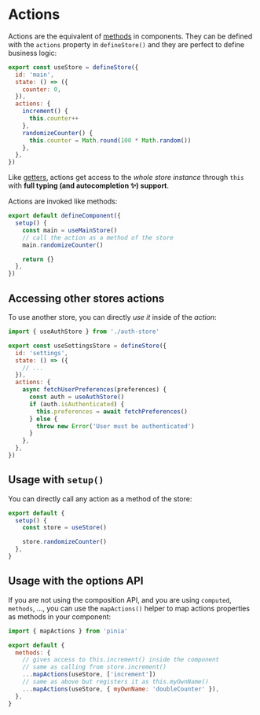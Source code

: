 # Actions

Actions are the equivalent of [methods](https://v3.vuejs.org/guide/data-methods.html#methods) in components. They can be defined with the `actions` property in `defineStore()` and they are perfect to define business logic:

```js
export const useStore = defineStore({
  id: 'main',
  state: () => ({
    counter: 0,
  }),
  actions: {
    increment() {
      this.counter++
    },
    randomizeCounter() {
      this.counter = Math.round(100 * Math.random())
    },
  },
})
```

Like [getters](./getters.md), actions get access to the _whole store instance_ through `this` with **full typing (and autocompletion ✨) support**.

Actions are invoked like methods:

```js
export default defineComponent({
  setup() {
    const main = useMainStore()
    // call the action as a method of the store
    main.randomizeCounter()

    return {}
  },
})
```

## Accessing other stores actions

To use another store, you can directly _use it_ inside of the _action_:

```js
import { useAuthStore } from './auth-store'

export const useSettingsStore = defineStore({
  id: 'settings',
  state: () => ({
    // ...
  }),
  actions: {
    async fetchUserPreferences(preferences) {
      const auth = useAuthStore()
      if (auth.isAuthenticated) {
        this.preferences = await fetchPreferences()
      } else {
        throw new Error('User must be authenticated')
      }
    },
  },
})
```

## Usage with `setup()`

You can directly call any action as a method of the store:

```js
export default {
  setup() {
    const store = useStore()

    store.randomizeCounter()
  },
}
```

## Usage with the options API

If you are not using the composition API, and you are using `computed`, `methods`, ..., you can use the `mapActions()` helper to map actions properties as methods in your component:

```js
import { mapActions } from 'pinia'

export default {
  methods: {
    // gives access to this.increment() inside the component
    // same as calling from store.increment()
    ...mapActions(useStore, ['increment'])
    // same as above but registers it as this.myOwnName()
    ...mapActions(useStore, { myOwnName: 'doubleCounter' }),
  },
}
```
